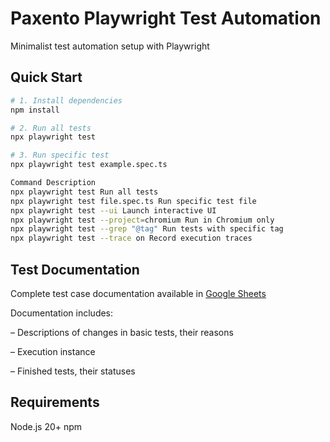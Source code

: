 # Paxento Playwright Test Automation

Minimalist test automation setup with Playwright

## Quick Start

```bash
# 1. Install dependencies
npm install

# 2. Run all tests
npx playwright test

# 3. Run specific test
npx playwright test example.spec.ts

Command Description
npx playwright test Run all tests
npx playwright test file.spec.ts Run specific test file
npx playwright test --ui Launch interactive UI
npx playwright test --project=chromium Run in Chromium only
npx playwright test --grep "@tag" Run tests with specific tag
npx playwright test --trace on Record execution traces
```

## Test Documentation

Complete test case documentation available in [Google Sheets](https://docs.google.com/spreadsheets/d/1xt-R_TMI8m4pwc06IScTNkHYcit70RyqEmY88BAlHAM/edit?gid=0#gid=0)

Documentation includes:

– Descriptions of changes in basic tests, their reasons

– Execution instance

– Finished tests, their statuses

## Requirements
Node.js 20+
npm
